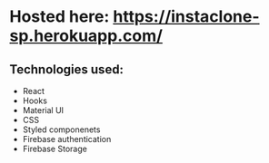 # Hosted here: https://instaclone-sp.herokuapp.com/

## Technologies used:
* React
* Hooks
* Material UI
* CSS
* Styled componenets
* Firebase authentication
* Firebase Storage
